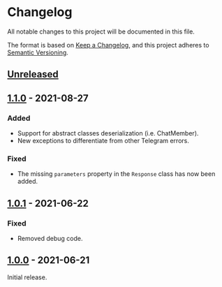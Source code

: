 # Changelog
All notable changes to this project will be documented in this file.

The format is based on [Keep a Changelog](https://keepachangelog.com/en/1.0.0/),
and this project adheres to [Semantic Versioning](https://semver.org/spec/v2.0.0.html).

## [Unreleased]

## [1.1.0] - 2021-08-27
### Added
- Support for abstract classes deserialization (i.e. ChatMember).
- New exceptions to differentiate from other Telegram errors.

### Fixed
- The missing `parameters` property in the `Response` class has now been added.

## [1.0.1] - 2021-06-22
### Fixed
- Removed debug code.

## [1.0.0] - 2021-06-21
Initial release.

[Unreleased]: https://github.com/Sysbot-org/Sysbot-tg/compare/1.1...HEAD
[1.1.0]: https://github.com/Sysbot-org/Sysbot-tg/compare/1.0.1...1.1
[1.0.1]: https://github.com/Sysbot-org/Sysbot-tg/compare/1.0...1.0.1
[1.0.0]: https://github.com/Sysbot-org/Sysbot-tg/releases/tag/1.0
